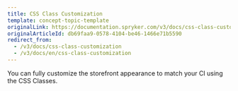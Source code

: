 ```yaml
---
title: CSS Class Customization
template: concept-topic-template
originalLink: https://documentation.spryker.com/v3/docs/css-class-customization
originalArticleId: db69faa9-0578-4104-be46-1466e71b5590
redirect_from:
  - /v3/docs/css-class-customization
  - /v3/docs/en/css-class-customization
---
```


You can fully customize the storefront appearance to match your CI using the CSS Classes.
